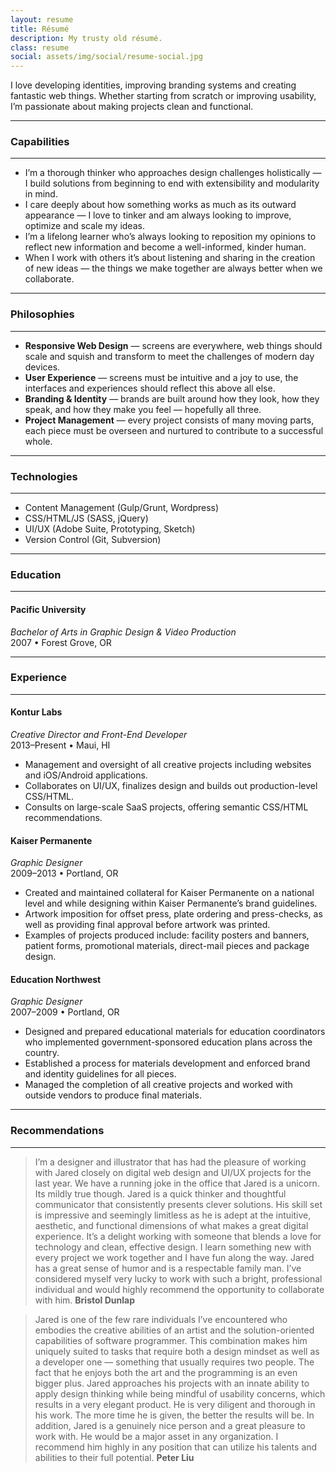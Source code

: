 ```yaml
---
layout: resume
title: Résumé
description: My trusty old résumé.
class: resume
social: assets/img/social/resume-social.jpg
---
```


I love developing identities, improving branding systems and creating fantastic web things. Whether starting from scratch or improving usability, I’m passionate about making projects clean and functional.

***

### Capabilities

***

- I’m a thorough thinker who approaches design challenges holistically — I build solutions from beginning to end with extensibility and modularity in mind.
- I care deeply about how something works as much as its outward appearance — I love to tinker and am always looking to improve, optimize and scale my ideas.
- I’m a lifelong learner who’s always looking to reposition my opinions to reflect new information and become a well-informed, kinder human.
- When I work with others it’s about listening and sharing in the creation of new ideas — the things we make together are always better when we collaborate.

***

### Philosophies

***

- **Responsive Web Design** — screens are everywhere, web things should scale and squish and transform to meet the challenges of modern day devices.
- **User Experience** — screens must be intuitive and a joy to use, the interfaces and experiences should reflect this above all else.
- **Branding & Identity** — brands are built around how they look, how they speak, and how they make you feel — hopefully all three.
- **Project Management** — every project consists of many moving parts, each piece must be overseen and nurtured to contribute to a successful whole.

***

### Technologies

***

- Content Management (Gulp/Grunt, Wordpress)
- CSS/HTML/JS (SASS, jQuery)
- UI/UX (Adobe Suite, Prototyping, Sketch)
- Version Control (Git, Subversion)

***

### Education

***

#### Pacific University
*Bachelor of Arts in Graphic Design & Video Production*  
2007 • Forest Grove, OR

***

### Experience

***

#### Kontur Labs
*Creative Director and Front-End Developer*  
2013–Present • Maui, HI

- Management and oversight of all creative projects including websites and iOS/Android applications.
- Collaborates on UI/UX, finalizes design and builds out production-level CSS/HTML.
- Consults on large-scale SaaS projects, offering semantic CSS/HTML recommendations.

#### Kaiser Permanente
*Graphic Designer*  
2009–2013 • Portland, OR

- Created and maintained collateral for Kaiser Permanente on a national level and while designing within Kaiser Permanente’s brand guidelines.
- Artwork imposition for offset press, plate ordering and press-checks, as well as providing final approval before artwork was printed.
- Examples of projects produced include: facility posters and banners, patient forms, promotional materials, direct-mail pieces and package design.

#### Education Northwest
*Graphic Designer*  
2007–2009 • Portland, OR

- Designed and prepared educational materials for education coordinators who implemented government-sponsored education plans across the country.
- Established a process for materials development and enforced brand and identity guidelines for all pieces.
- Managed the completion of all creative projects and worked with outside vendors to produce final materials.


***

### Recommendations

***

> I’m a designer and illustrator that has had the pleasure of working with Jared closely on digital web design and UI/UX projects for the last year. We have a running joke in the office that Jared is a unicorn. Its mildly true though. Jared is a quick thinker and thoughtful communicator that consistently presents clever solutions. His skill set is impressive and seemingly limitless as he is adept at the intuitive, aesthetic, and functional dimensions of what makes a great digital experience. It’s a delight working with someone that blends a love for technology and clean, effective design. I learn something new with every project we work together and I have fun along the way. Jared has a great sense of humor and is a respectable family man. I’ve considered myself very lucky to work with such a bright, professional individual and would highly recommend the opportunity to collaborate with him. **Bristol Dunlap**

> Jared is one of the few rare individuals I’ve encountered who embodies the creative abilities of an artist and the solution-oriented capabilities of software programmer. This combination makes him uniquely suited to tasks that require both a design mindset as well as a developer one — something that usually requires two people. The fact that he enjoys both the art and the programming is an even bigger plus. Jared approaches his projects with an innate ability to apply design thinking while being mindful of usability concerns, which results in a very elegant product. He is very diligent and thorough in his work. The more time he is given, the better the results will be. In addition, Jared is a genuinely nice person and a great pleasure to work with. He would be a major asset in any organization. I recommend him highly in any position that can utilize his talents and abilities to their full potential. **Peter Liu**